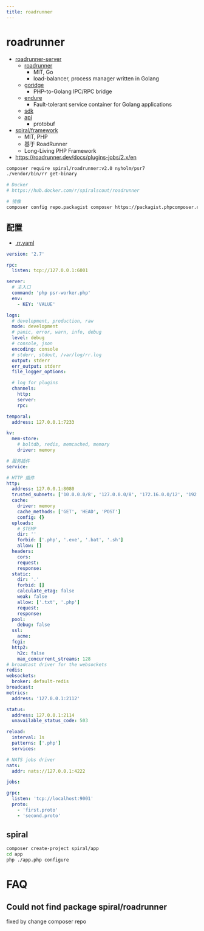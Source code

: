 ```yaml
---
title: roadrunner
---
```


# roadrunner

- [roadrunner-server](https://github.com/roadrunner-server)
  - [roadrunner](https://github.com/roadrunner-server/roadrunner)
    - MIT, Go
    - load-balancer, process manager written in Golang
  - [goridge](https://github.com/roadrunner-server/goridge)
    - PHP-to-Golang IPC/RPC bridge
  - [endure](https://github.com/roadrunner-server/endure)
    - Fault-tolerant service container for Golang applications
  - [sdk](https://github.com/roadrunner-server/sdk)
  - [api](https://github.com/roadrunner-server/api)
    - protobuf
- [spiral/framework](https://github.com/spiral/framework)
  - MIT, PHP
  - 基于 RoadRunner
  - Long-Living PHP Framework
- https://roadrunner.dev/docs/plugins-jobs/2.x/en

```bash
composer require spiral/roadrunner:v2.0 nyholm/psr7
./vendor/bin/rr get-binary

# Docker
# https://hub.docker.com/r/spiralscout/roadrunner

# 镜像
composer config repo.packagist composer https://packagist.phpcomposer.com
```

## 配置

- [.rr.yaml](https://github.com/roadrunner-server/roadrunner/blob/master/.rr.yaml)

```yaml
version: '2.7'

rpc:
  listen: tcp://127.0.0.1:6001

server:
  # 主入口
  command: 'php psr-worker.php'
  env:
    - KEY: 'VALUE'

logs:
  # development, production, raw
  mode: development
  # panic, error, warn, info, debug
  level: debug
  # console, json
  encoding: console
  # stderr, stdout, /var/log/rr.log
  output: stderr
  err_output: stderr
  file_logger_options:

  # log for plugins
  channels:
    http:
    server:
    rpc:

temporal:
  address: 127.0.0.1:7233

kv:
  mem-store:
    # boltdb, redis, memcached, memory
    driver: memory

# 服务插件
service:

# HTTP 插件
http:
  address: 127.0.0.1:8080
  trusted_subnets: ['10.0.0.0/8', '127.0.0.0/8', '172.16.0.0/12', '192.168.0.0/16', '::1/128', 'fc00::/7', 'fe80::/10']
  cache:
    driver: memory
    cache_methods: ['GET', 'HEAD', 'POST']
    config: {}
  uploads:
    # $TEMP
    dir: ''
    forbid: ['.php', '.exe', '.bat', '.sh']
    allow: []
  headers:
    cors:
    request:
    response:
  static:
    dir: '.'
    forbid: []
    calculate_etag: false
    weak: false
    allow: ['.txt', '.php']
    request:
    response:
  pool:
    debug: false
  ssl:
    acme:
  fcgi:
  http2:
    h2c: false
    max_concurrent_streams: 128
# broadcast driver for the websockets
redis:
websockets:
  broker: default-redis
broadcast:
metrics:
  address: '127.0.0.1:2112'

status:
  address: 127.0.0.1:2114
  unavailable_status_code: 503

reload:
  interval: 1s
  patterns: ['.php']
  services:

# NATS jobs driver
nats:
  addr: nats://127.0.0.1:4222

jobs:

grpc:
  listen: 'tcp://localhost:9001'
  proto:
    - 'first.proto'
    - 'second.proto'
```

## spiral

```bash
composer create-project spiral/app
cd app
php ./app.php configure
```

# FAQ

## Could not find package spiral/roadrunner

fixed by change composer repo
